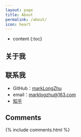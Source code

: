 ```yaml
---
layout: page
title: About
permalink: /about/
icon: heart
---
```


* content
{:toc}

## 关于我



## 联系我

* GitHub：[markLongZhu](https://github.com/markLongZhu)
* email：marklogzhu@163.com
* [知乎](https://www.zhihu.com/people/marklogzhu)






## Comments

{% include comments.html %}
